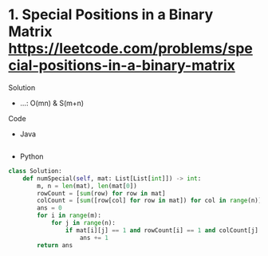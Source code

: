 # 1. Special Positions in a Binary Matrix https://leetcode.com/problems/special-positions-in-a-binary-matrix

Solution

- ...: O(mn) & S(m+n)

Code

- Java

```java

```

- Python

```python
class Solution:
    def numSpecial(self, mat: List[List[int]]) -> int:
        m, n = len(mat), len(mat[0])
        rowCount = [sum(row) for row in mat]
        colCount = [sum([row[col] for row in mat]) for col in range(n)]
        ans = 0
        for i in range(m):
            for j in range(n):
                if mat[i][j] == 1 and rowCount[i] == 1 and colCount[j] == 1:
                    ans += 1
        return ans
```
